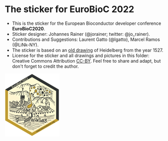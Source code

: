 # The sticker for EuroBioC 2022

* This is the sticker for the European Bioconductor developer conference
  **EuroBioC2020**.
* Sticker designer: Johannes Rainer (@jorainer; twitter: @jo_rainer).
* Contributions and Suggestions: Laurent Gatto (@lgatto), Marcel Ramos
  (@LiNk-NY).
* The sticker is based on an [old
  drawing](https://en.wikipedia.org/wiki/Heidelberg_Castle#/media/File:Obere_Burg_und_Dicker_Turm_Heidelberger_Schloss_Sebastian_Muenster_Kalendarium_Hebraicum_1527_(Ausschnitt).jpg)
  of Heidelberg from the year 1527.
* License for the sticker and all drawings and pictures in this folder: Creative
  Commons Attribution
  [CC-BY](https://creativecommons.org/licenses/by/2.0/). Feel free to share and
  adapt, but don't forget to credit the author.

<img src="./EuroBioC2022.png" height="200">


